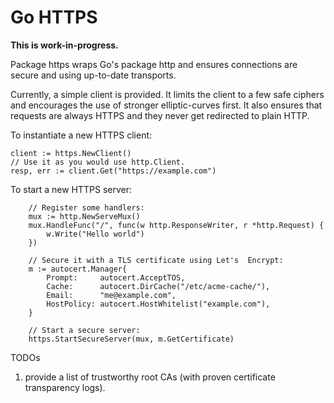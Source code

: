 # Go HTTPS 

**This is work-in-progress.**

Package https wraps Go's package http and ensures connections are secure and
using up-to-date transports.

Currently, a simple client is provided. It limits the client to a few safe
ciphers and encourages the use of stronger elliptic-curves first. It also
ensures that requests are always HTTPS and they never get redirected to plain
HTTP.

To instantiate a new HTTPS client:

```
client := https.NewClient()
// Use it as you would use http.Client.
resp, err := client.Get("https://example.com")
```

To start a new HTTPS server:

```
    // Register some handlers:
    mux := http.NewServeMux()
	mux.HandleFunc("/", func(w http.ResponseWriter, r *http.Request) {
	    w.Write("Hello world")
	})

    // Secure it with a TLS certificate using Let's  Encrypt:
	m := autocert.Manager{
		Prompt:     autocert.AcceptTOS,
		Cache:      autocert.DirCache("/etc/acme-cache/"),
		Email:      "me@example.com",
		HostPolicy: autocert.HostWhitelist("example.com"),
	}

	// Start a secure server:
	https.StartSecureServer(mux, m.GetCertificate)
```

TODOs

1. provide a list of trustworthy root CAs (with proven certificate transparency
logs).




